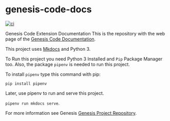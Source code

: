 # genesis-code-docs

[![ci](https://github.com/zerasul/genesis-code-docs/actions/workflows/publish.yml/badge.svg)](https://github.com/zerasul/genesis-code-docs/actions/workflows/publish.yml)

Genesis Code Extension Documentation
This is the repository with the web page of the [Genesis Code Documentation](https://zerasul.github.io/genesis-code-docs).

This project uses [Mkdocs](https://www.mkdocs.org/) and Python 3.

To Run this project you need Python 3 Installed and ```Pip``` Package Manager too. Also, the package ```pipenv``` is needed to run this project.

To install ```pipenv``` type this command with pip:

```pip install pipenv```

Later, use pipenv to run and serve this project.

```pipenv run mkdocs serve```.

For more information see Genesis [Genesis Project Repository](https://github.com/zerasul/genesis-code).

